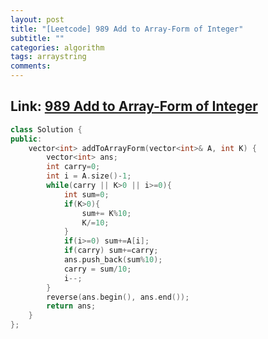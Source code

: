 ```yaml
---
layout: post
title: "[Leetcode] 989 Add to Array-Form of Integer"
subtitle: ""
categories: algorithm
tags: arraystring
comments:
---
```


## Link: [989 Add to Array-Form of Integer](https://leetcode.com/problems/add-to-array-form-of-integer/)

```cpp
class Solution {
public:
    vector<int> addToArrayForm(vector<int>& A, int K) {
        vector<int> ans;
        int carry=0;
        int i = A.size()-1;
        while(carry || K>0 || i>=0){
            int sum=0;
            if(K>0){
                sum+= K%10;
                K/=10;
            }
            if(i>=0) sum+=A[i];
            if(carry) sum+=carry;
            ans.push_back(sum%10);
            carry = sum/10;
            i--;
        }
        reverse(ans.begin(), ans.end());
        return ans;
    }
};
```
